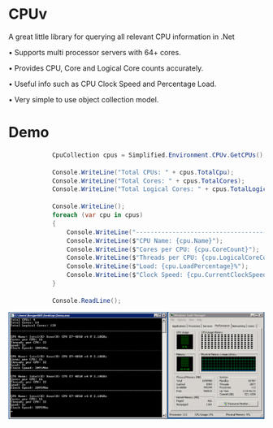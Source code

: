# CPUv
A great little library for querying all relevant CPU information in .Net

• Supports multi processor servers with 64+ cores.

• Provides CPU, Core and Logical Core counts accurately.

• Useful info such as CPU Clock Speed and Percentage Load.

• Very simple to use object collection model.

# Demo

```cs
            CpuCollection cpus = Simplified.Environment.CPUv.GetCPUs();

            Console.WriteLine("Total CPUs: " + cpus.TotalCpu);
            Console.WriteLine("Total Cores: " + cpus.TotalCores);
            Console.WriteLine("Total Logical Cores: " + cpus.TotalLogicalCores);

            Console.WriteLine();
            foreach (var cpu in cpus)
            {
                Console.WriteLine("--------------------------------------------------------------------------------");
                Console.WriteLine($"CPU Name: {cpu.Name}");
                Console.WriteLine($"Cores per CPU: {cpu.CoreCount}");
                Console.WriteLine($"Threads per CPU: {cpu.LogicalCoreCount}");
                Console.WriteLine($"Load: {cpu.LoadPercentage}%");
                Console.WriteLine($"Clock Speed: {cpu.CurrentClockSpeed}Mhz");
            }

            Console.ReadLine();
```

![alt text](https://raw.githubusercontent.com/krugertech/CPUv/master/CPUvDemo.PNG)
